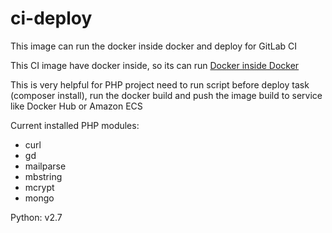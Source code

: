 # ci-deploy
This image can run the docker inside docker and deploy for GitLab CI

This CI image have docker inside, so its can run [Docker inside Docker](https://blog.docker.com/2013/09/docker-can-now-run-within-docker)

This is very helpful for PHP project need to run script before deploy task (composer install), run the docker build and push the image build to service like Docker Hub or Amazon ECS

Current installed PHP modules:

- curl
- gd
- mailparse
- mbstring
- mcrypt
- mongo

Python: v2.7
